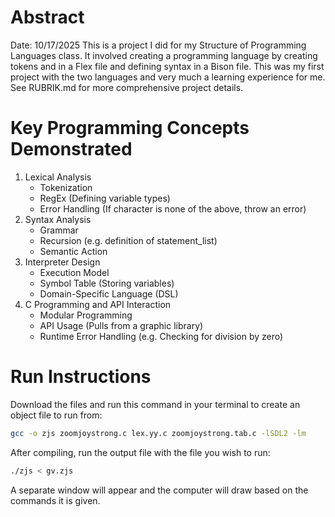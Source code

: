 # Abstract
Date: 10/17/2025
This is a project I did for my Structure of Programming Languages class. It involved creating a programming language by creating tokens and in a Flex file and defining syntax in a Bison file. This was my first project with the two languages and very much a learning experience for me. See RUBRIK.md for more comprehensive project details.

# Key Programming Concepts Demonstrated
1. Lexical Analysis
   - Tokenization
   - RegEx (Defining variable types)
   - Error Handling (If character is none of the above, throw an error)
2. Syntax Analysis
   - Grammar
   - Recursion (e.g. definition of statement_list)
   - Semantic Action
3. Interpreter Design
   - Execution Model
   - Symbol Table (Storing variables)
   - Domain-Specific Language (DSL)
5. C Programming and API Interaction
   - Modular Programming
   - API Usage (Pulls from a graphic library)
   - Runtime Error Handling (e.g. Checking for division by zero)

# Run Instructions
Download the files and run this command in your terminal to create an object file to run from:
```bash
gcc -o zjs zoomjoystrong.c lex.yy.c zoomjoystrong.tab.c -lSDL2 -lm
```
After compiling, run the output file with the file you wish to run:
```bash
./zjs < gv.zjs
```
A separate window will appear and the computer will draw based on the commands it is given.

